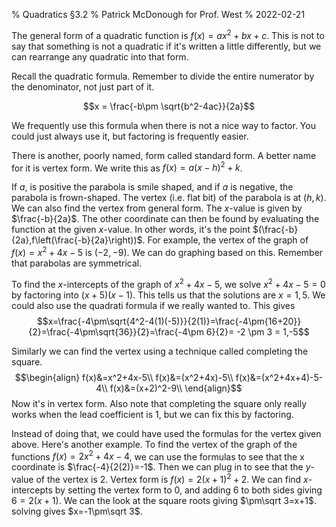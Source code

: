 % Quadratics §3.2
% Patrick McDonough for Prof. West
% 2022-02-21

The general form of a quadratic function is $f(x)=ax^2+bx+c$.
This is not to say that something is not a quadratic if it's written a little differently, but we can rearrange any quadratic into that form.

Recall the quadratic formula. Remember to divide the entire numerator by the denominator, not just part of it.

$$x = \frac{-b\pm \sqrt{b^2-4ac}}{2a}$$

We frequently use this formula when there is not a nice way to factor.
You could just always use it, but factoring is frequently easier.

There is another, poorly named, form called standard form.
A better name for it is vertex form.
We write this as $f(x)=a(x-h)^2+k$.

If $a$, is positive the parabola is smile shaped, and if $a$ is negative, the parabola is frown-shaped.
The vertex (i.e. flat bit) of the parabola is at $(h,k)$.
We can also find the vertex from general form.
The $x$-value is given by $\frac{-b}{2a}$.
The other coordinate can then be found by evaluating the function at the given $x$-value.
In other words, it's the point $(\frac{-b}{2a},f\left(\frac{-b}{2a}\right))$.
For example, the vertex of the graph of $f(x)=x^2+4x-5$ is $(-2,-9)$.
We can do graphing based on this.
Remember that parabolas are symmetrical.

To find the $x$-intercepts of the graph of $x^2+4x-5$, we solve $x^2+4x-5=0$ by factoring into $(x+5)(x-1)$.
This tells us that the solutions are $x=1,5$.
We could also use the quadrati formula if we really wanted to. 
This gives $$x=\frac{-4\pm\sqrt{4^2-4(1)(-5)}}{2(1)}=\frac{-4\pm{16+20}}{2}=\frac{-4\pm\sqrt{36}}{2}=\frac{-4\pm 6}{2}= -2 \pm 3 = 1,-5$$

Similarly we can find the vertex using a technique called completing the square.
$$\begin{align}
f(x)&=x^2+4x-5\\
f(x)&=(x^2+4x)-5\\
f(x)&=(x^2+4x+4)-5-4\\
f(x)&=(x+2)^2-9\\
\end{align}$$
Now it's in vertex form.
Also note that completing the square only really works when the lead coefficient is 1, but we can fix this by factoring.

Instead of doing that, we could have used the formulas for the vertex given above.
Here's another example.
To find the vertex of the graph of the functions $f(x)=2x^2+4x-4$, we can use the formulas to see that the x coordinate is $\frac{-4}{2(2)}=-1$.
Then we can plug in to see that the $y$-value of the vertex is $2$.
Vertex form is $f(x)=2(x+1)^2+2$.
We can find $x$-intercepts by setting the vertex form to $0$, and adding 6 to both sides giving $6=2(x+1)$.
We can the look at the square roots giving $\pm\sqrt 3=x+1$.
solving gives $x=-1\pm\sqrt 3$.
